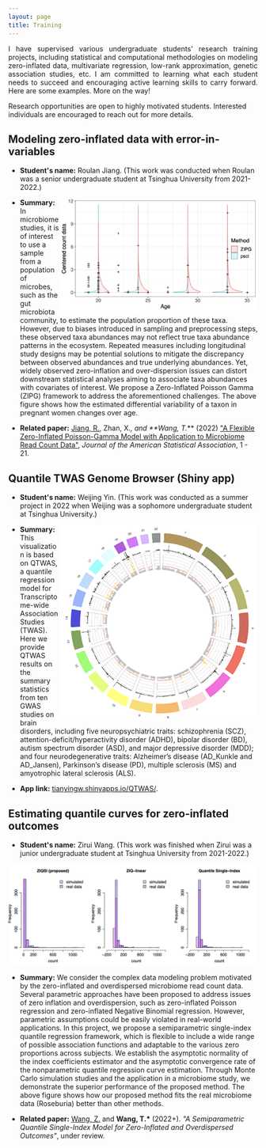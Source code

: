 ```yaml
---
layout: page
title: Training
---
```


<p align="justify">
I have supervised various undergraduate students' research training projects, including statistical and computational methodologies on modeling zero-inflated data, multivariate regression, low-rank approximation, genetic association studies, etc. I am committed to learning what each student needs to succeed and encouraging active learning skills to carry forward. Here are some examples. More on the way! 
</p>

Research opportunities are open to highly motivated students. Interested individuals are encouraged to reach out for more details. 

## Modeling zero-inflated data with error-in-variables

- **Student's name:** Roulan Jiang. (This work was conducted when Roulan was a senior undergraduate student at Tsinghua University from 2021-2022.)

<img align="right" src="/img/Romero_32_violin_pre_Race01.jpg" alt="" width="400">

- **Summary:** In microbiome studies, it is of interest to use a sample from a population of microbes, such as the gut microbiota community, to estimate the population proportion of these taxa. However, due to biases introduced in sampling and preprocessing steps, these observed taxa abundances may not reflect true taxa abundance patterns in the ecosystem. Repeated measures including longitudinal study designs may be potential solutions to mitigate the discrepancy between observed abundances and true underlying abundances. Yet, widely observed zero-inflation and over-dispersion issues can distort downstream statistical analyses aiming to associate taxa abundances with covariates of interest. We propose a Zero-Inflated Poisson Gamma (ZIPG) framework to address the aforementioned challenges. The above figure shows how the estimated differential variability of a taxon in pregnant women changes over age.

- **Related paper:** <ins>Jiang, R.</ins>, Zhan, X.*, and **Wang, T.<b>*</b>** (2022) ["A Flexible Zero-Inflated Poisson-Gamma Model with Application to Microbiome Read Count Data"](https://arxiv.org/pdf/2207.07796.pdf), _Journal of the American Statistical Association_, 1 - 21.

## Quantile TWAS Genome Browser (Shiny app)
- **Student's name:** Weijing Yin. (This work was conducted as a summer project in 2022 when Weijing was a sophomore undergraduate student at Tsinghua University.)

<img align="right" src="/img/shiny.png" alt="" width="400">

- **Summary:** This visualization is based on QTWAS, a quantile regression model for Transcriptome-wide Association Studies (TWAS). Here we provide QTWAS results on the summary statistics from ten GWAS studies on brain disorders, including five neuropsychiatric traits: schizophrenia (SCZ), attention-deficit/hyperactivity disorder (ADHD), bipolar disorder (BD), autism spectrum disorder (ASD), and major depressive disorder (MDD); and four neurodegenerative traits: Alzheimer’s disease (AD_Kunkle and AD_Jansen), Parkinson’s disease (PD), multiple sclerosis (MS) and amyotrophic lateral sclerosis (ALS).

- **App link:** [tianyingw.shinyapps.io/QTWAS/](https://tianyingw.shinyapps.io/QTWAS/).


## Estimating quantile curves for zero-inflated outcomes
- **Student's name:** Zirui Wang. (This work was finished when Zirui was a junior undergraduate student at Tsinghua University from 2021-2022.)

<img align="center" src="/img/Roseburia_histogram.png" alt="" width="700">

- **Summary:** We consider the complex data modeling problem motivated by the zero-inflated and overdispersed microbiome read count data. Several parametric approaches have been proposed to address issues of zero inflation and overdispersion, such as zero-inflated Poisson regression and zero-inflated Negative Binomial regression. However, parametric assumptions could be easily violated in real-world applications. In this project, we propose a semiparametric single-index quantile regression framework, which is flexible to include a wide range of possible association functions and adaptable to the various zero proportions across subjects. We establish the asymptotic normality of the index coefficients estimator and the asymptotic convergence rate of the nonparametric quantile regression curve estimation. Through Monte Carlo simulation studies and the application in a microbiome study, we demonstrate the superior performance of the proposed method. The above figure shows how our proposed method fits the real microbiome data (Roseburia) better than other methods.

- **Related paper:** <ins>Wang, Z.</ins> and **Wang, T.<b>*</b>** (2022+). _"A Semiparametric Quantile Single-Index  Model for Zero-Inflated and Overdispersed Outcomes"_, under review.




